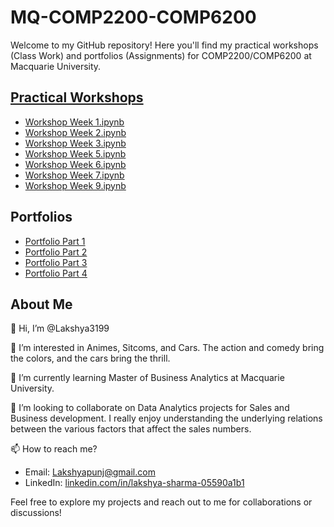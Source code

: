 # MQ-COMP2200-COMP6200

Welcome to my GitHub repository! Here you'll find my practical workshops (Class Work) and portfolios (Assignments) for COMP2200/COMP6200 at Macquarie University.

## [Practical Workshops](https://github.com/MQ-COMP2200-COMP6200/practical-workshops-Lakshya3199)

- [Workshop Week 1.ipynb](https://github.com/MQ-COMP2200-COMP6200/practical-workshops-Lakshya3199/blob/4a608e02e171c7d0bcb526a8ec572f5fe97e7e97/Workshop%20Week%201.ipynb)
- [Workshop Week 2.ipynb](https://github.com/MQ-COMP2200-COMP6200/practical-workshops-Lakshya3199/blob/4a608e02e171c7d0bcb526a8ec572f5fe97e7e97/Workshop%20Week%202.ipynb)
- [Workshop Week 3.ipynb](https://github.com/MQ-COMP2200-COMP6200/practical-workshops-Lakshya3199/blob/4a608e02e171c7d0bcb526a8ec572f5fe97e7e97/Workshop%20Week%203.ipynb)
- [Workshop Week 5.ipynb](https://github.com/MQ-COMP2200-COMP6200/practical-workshops-Lakshya3199/blob/4a608e02e171c7d0bcb526a8ec572f5fe97e7e97/Workshop%20Week%205.ipynb)
- [Workshop Week 6.ipynb](https://github.com/MQ-COMP2200-COMP6200/practical-workshops-Lakshya3199/blob/4a608e02e171c7d0bcb526a8ec572f5fe97e7e97/Workshop%20Week%206.ipynb)
- [Workshop Week 7.ipynb](https://github.com/MQ-COMP2200-COMP6200/practical-workshops-Lakshya3199/blob/4a608e02e171c7d0bcb526a8ec572f5fe97e7e97/Workshop%20Week%207.ipynb)
- [Workshop Week 9.ipynb](https://github.com/MQ-COMP2200-COMP6200/practical-workshops-Lakshya3199/blob/4a608e02e171c7d0bcb526a8ec572f5fe97e7e97/Workshop%20Week%209.ipynb)

  
## Portfolios

- [Portfolio Part 1](https://github.com/MQ-COMP2200-COMP6200/portfolio-part-1-Lakshya3199)
- [Portfolio Part 2](https://github.com/MQ-COMP2200-COMP6200/portfolio-part-2-Lakshya3199)
- [Portfolio Part 3](https://github.com/MQ-COMP2200-COMP6200/portfolio-part-3-Lakshya3199)
- [Portfolio Part 4](https://github.com/MQ-COMP2200-COMP6200/portfolio-part-4-Lakshya3199)

## About Me

👋 Hi, I’m @Lakshya3199

👀 I’m interested in Animes, Sitcoms, and Cars. The action and comedy bring the colors, and the cars bring the thrill.

🌱 I’m currently learning Master of Business Analytics at Macquarie University.

💞️ I’m looking to collaborate on Data Analytics projects for Sales and Business development. I really enjoy understanding the underlying relations between the various factors that affect the sales numbers.

📫 How to reach me? 
- Email: Lakshyapunj@gmail.com 
- LinkedIn: [linkedin.com/in/lakshya-sharma-05590a1b1](https://www.linkedin.com/in/lakshya-sharma-05590a1b1)

Feel free to explore my projects and reach out to me for collaborations or discussions!


